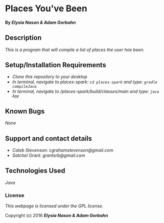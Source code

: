 # Places You've Been

#### By _**Elysia Nason &amp; Adam Gorbahn**_

## Description

_This is a program that will compile a list of places the user has been._

## Setup/Installation Requirements

* _Clone this repository to your desktop_
* _In terminal, navigate to places-spark: `cd places-spark` and type: `gradle compileJava`_
* _In terminal, navigate to /places-spark/build/classes/main and type: `java App`_

## Known Bugs

_None_

## Support and contact details

* _Caleb Stevenson: cgrahamstevenson@gmail.com_
* _Satchel Grant: grantsrb@gmail.com_

## Technologies Used

_Java_

### License

*This webpage is licensed under the GPL license.*

Copyright (c) 2016 **_Elysia Nason &amp; Adam Gorbahn_**
